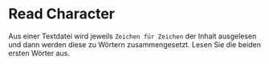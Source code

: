 # Read Character

Aus einer Textdatei wird jeweils `Zeichen für Zeichen` der Inhalt ausgelesen und dann
werden diese zu Wörtern zusammengesetzt. Lesen Sie die beiden ersten Wörter aus.